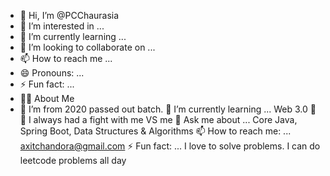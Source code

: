 - 👋 Hi, I’m @PCChaurasia
- 👀 I’m interested in ...
- 🌱 I’m currently learning ...
- 💞️ I’m looking to collaborate on ...
- 📫 How to reach me ...
- 😄 Pronouns: ...
- ⚡ Fun fact: ...
- 🙋‍♂️ About Me
- 🔭 I’m from 2020 passed out batch.
🌱 I’m currently learning ... Web 3.0
👊🤜 I always had a fight with me VS me
💬 Ask me about ... Core Java, Spring Boot, Data Structures & Algorithms 
📫 How to reach me: ... axitchandora@gmail.com
⚡ Fun fact: ... I love to solve problems. I can do leetcode problems all day

<!---
PCChaurasia/PCChaurasia is a ✨ special ✨ repository because its `README.md` (this file) appears on your GitHub profile.
You can click the Preview link to take a look at your changes.
--->
